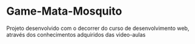 # Game-Mata-Mosquito


Projeto desenvolvido com o decorrer do curso de desenvolvimento web, através dos conhecimentos adquiridos das video-aulas

